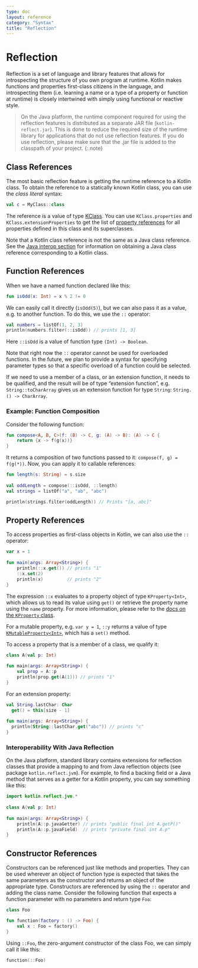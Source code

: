 ```yaml
---
type: doc
layout: reference
category: "Syntax"
title: "Reflection"
---
```


# Reflection

Reflection is a set of language and library features that allows for introspecting the structure of you own program at runtime.
Kotlin makes functions and properties first-class citizens in the language, and introspecting them (i.e. learning a name or 
a type of a property or function at runtime) is closely intertwined with simply using functional or reactive style.

> On the Java platform, the runtime component required for using the reflection features is distributed as a separate
JAR file (`kotlin-reflect.jar`). This is done to reduce the required size of the runtime library for applications
that do not use reflection features. If you do use reflection, please make sure that the .jar file is added to the
classpath of your project.
{:.note}

## Class References

The most basic reflection feature is getting the runtime reference to a Kotlin class. To obtain the reference to a
statically known Kotlin class, you can use the _class literal_ syntax:

``` kotlin
val c = MyClass::class
```

The reference is a value of type [KClass](/docs/api/kotlin.reflect/-k-class.html). You can use `KClass.properties`
and `KClass.extensionProperties` to get the list of [property references](#property-references) for all properties
defined in this class and its superclasses.

Note that a Kotlin class reference is not the same as a Java class reference. See the [Java interop section](java-interop.html#object-methods)
for information on obtaining a Java class reference corresponding to a Kotlin class.

## Function References

When we have a named function declared like this:
  
``` kotlin
fun isOdd(x: Int) = x % 2 != 0
```

We can easily call it directly (`isOdd(5)`), but we can also pass it as a value, e.g. to another function. 
To do this, we use the `::` operator:  
  
``` kotlin
val numbers = listOf(1, 2, 3)
println(numbers.filter(::isOdd)) // prints [1, 3]
```

Here `::isOdd` is a value of function type `(Int) -> Boolean`.

Note that right now the `::` operator cannot be used for overloaded functions. In the future, we plan to
provide a syntax for specifying parameter types so that a specific overload of a function could be selected.

If we need to use a member of a class, or an extension function, it needs to be qualified, 
and the result will be of type “extension function”,
e.g. `String::toCharArray` gives us an extension function for type `String`: `String.() -> CharArray`.

### Example: Function Composition

Consider the following function:

``` kotlin
fun compose<A, B, C>(f: (B) -> C, g: (A) -> B): (A) -> C {
    return {x -> f(g(x))}
}
```

It returns a composition of two functions passed to it: `compose(f, g) = f(g(*))`. 
Now, you can apply it to callable references:


``` kotlin
fun length(s: String) = s.size
 
val oddLength = compose(::isOdd, ::length)
val strings = listOf("a", "ab", "abc")

println(strings.filter(oddLength)) // Prints "[a, abc]"
```

## Property References

To access properties as first-class objects in Kotlin, we can also use the `::` operator:

``` kotlin
var x = 1
 
fun main(args: Array<String>) {
    println(::x.get()) // prints "1"
    ::x.set(2)
    println(x)         // prints "2"
}
```

The expression `::x` evaluates to a property object of type `KProperty<Int>`, which allows us to read its
value using `get()` or retrieve the property name using the `name` property. For more information, please refer to
the [docs on the `KProperty` class](/docs/api/kotlin.reflect/-k-property.html).

For a mutable property, e.g. `var y = 1`, `::y` returns a value of type [`KMutableProperty<Int>`](/docs/api/kotlin.reflect/-k-mutable-property.html),
which has a `set()` method. 
 
To access a property that is a member of a class, we qualify it:

``` kotlin
class A(val p: Int)
 
fun main(args: Array<String>) {
    val prop = A::p
    println(prop.get(A(1))) // prints "1"
}
```

For an extension property:


``` kotlin
val String.lastChar: Char
  get() = this[size - 1]
 
fun main(args: Array<String>) {
  println(String::lastChar.get("abc")) // prints "c"
}
```

### Interoperability With Java Reflection

On the Java platform, standard library contains extensions for reflection classes that provide a mapping to and from Java
  reflection objects (see package `kotlin.reflect.jvm`).
For example, to find a backing field or a Java method that serves as a getter for a Kotlin property, you can say something like this:


``` kotlin
import kotlin.reflect.jvm.*
 
class A(val p: Int)
 
fun main(args: Array<String>) {
    println(A::p.javaGetter) // prints "public final int A.getP()"
    println(A::p.javaField)  // prints "private final int A.p"
}
```

## Constructor References

Constructors can be referenced just like methods and properties. They can be used wherever an object of function type 
is expected that takes the same parameters as the constructor and returns an object of the appropriate type. 
Constructors are referenced by using the `::` operator and adding the class name. Consider the following function 
that expects a function parameter with no parameters and return type `Foo`:

``` kotlin
class Foo

fun function(factory : () -> Foo) {
    val x : Foo = factory()
}
```

Using `::Foo`, the zero-argument constructor of the class Foo, we can simply call it like this:

``` kotlin
function(::Foo)
```
